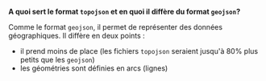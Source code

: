 **A quoi sert le format `topojson` et en quoi il diffère du format `geojson`?**

Comme le format `geojson`, il permet de représenter des données géographiques. Il diffère en deux points :

- il prend moins de place (les fichiers `topojson` seraient jusqu'à 80% plus petits que les `geojson`)
- les géométries sont définies en arcs (lignes)